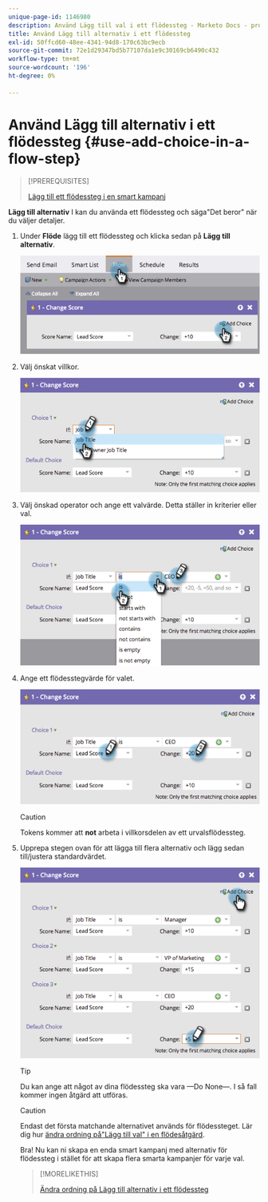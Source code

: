 ```yaml
---
unique-page-id: 1146980
description: Använd Lägg till val i ett flödessteg - Marketo Docs - produktdokumentation
title: Använd Lägg till alternativ i ett flödessteg
exl-id: 50ffcd60-48ee-4341-94d8-170c63bc9ecb
source-git-commit: 72e1d29347bd5b77107da1e9c30169cb6490c432
workflow-type: tm+mt
source-wordcount: '196'
ht-degree: 0%

---
```


# Använd Lägg till alternativ i ett flödessteg {#use-add-choice-in-a-flow-step}

>[!PREREQUISITES]
>
>[Lägg till ett flödessteg i en smart kampanj](/help/marketo/product-docs/core-marketo-concepts/smart-campaigns/flow-actions/add-a-flow-step-to-a-smart-campaign.md)

**Lägg till alternativ** I kan du använda ett flödessteg och säga&quot;Det beror&quot; när du väljer detaljer.

1. Under **Flöde** lägg till ett flödessteg och klicka sedan på **Lägg till alternativ**.

   ![](assets/image2014-9-22-11-3a58-3a20.png)

1. Välj önskat villkor.

   ![](assets/image2014-9-22-11-3a58-3a50.png)

1. Välj önskad operator och ange ett valvärde. Detta ställer in kriterier eller val.

   ![](assets/image2014-9-22-11-3a58-3a54.png)

1. Ange ett flödesstegvärde för valet.

   ![](assets/image2014-9-22-11-3a58-3a57.png)

   >[!CAUTION]
   >
   >Tokens kommer att **not** arbeta i villkorsdelen av ett urvalsflödessteg.

1. Upprepa stegen ovan för att lägga till flera alternativ och lägg sedan till/justera standardvärdet.

   ![](assets/image2014-9-22-11-3a58-3a59.png)

   >[!TIP]
   >
   >Du kan ange att något av dina flödessteg ska vara —Do None—. I så fall kommer ingen åtgärd att utföras.

   >[!CAUTION]
   >
   >Endast det första matchande alternativet används för flödessteget. Lär dig hur  [ändra ordning på&quot;Lägg till val&quot; i en flödesåtgärd](/help/marketo/product-docs/core-marketo-concepts/smart-campaigns/flow-actions/reorder-add-choice-in-a-flow-step.md).

   Bra! Nu kan ni skapa en enda smart kampanj med alternativ för flödessteg i stället för att skapa flera smarta kampanjer för varje val.

   >[!MORELIKETHIS]
   >
   >[Ändra ordning på Lägg till alternativ i ett flödessteg](/help/marketo/product-docs/core-marketo-concepts/smart-campaigns/flow-actions/reorder-add-choice-in-a-flow-step.md)
